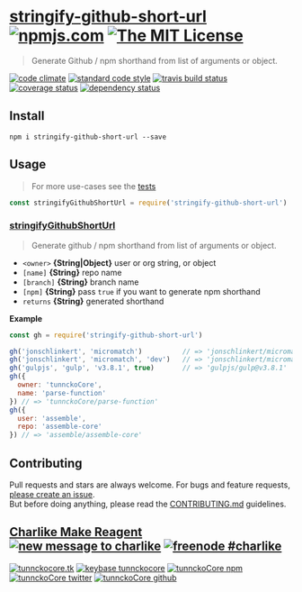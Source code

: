# [stringify-github-short-url][author-www-url] [![npmjs.com][npmjs-img]][npmjs-url] [![The MIT License][license-img]][license-url] 

> Generate Github / npm shorthand from list of arguments or object.

[![code climate][codeclimate-img]][codeclimate-url] [![standard code style][standard-img]][standard-url] [![travis build status][travis-img]][travis-url] [![coverage status][coveralls-img]][coveralls-url] [![dependency status][david-img]][david-url]


## Install
```
npm i stringify-github-short-url --save
```


## Usage
> For more use-cases see the [tests](./test.js)

```js
const stringifyGithubShortUrl = require('stringify-github-short-url')
```

### [stringifyGithubShortUrl](./index.js#L40)
> Generate github / npm shorthand from list of arguments or object.

- `<owner>` **{String|Object}** user or org string, or object    
- `[name]` **{String}** repo name    
- `[branch]` **{String}** branch name    
- `[npm]` **{String}** pass `true` if you want to generate npm shorthand    
- `returns` **{String}** generated shorthand

**Example**

```js
const gh = require('stringify-github-short-url')

gh('jonschlinkert', 'micromatch')          // => 'jonschlinkert/micromatch'
gh('jonschlinkert', 'micromatch', 'dev')   // => 'jonschlinkert/micromatch#dev'
gh('gulpjs', 'gulp', 'v3.8.1', true)       // => 'gulpjs/gulp@v3.8.1'
gh({
  owner: 'tunnckoCore',
  name: 'parse-function'
}) // => 'tunnckoCore/parse-function'
gh({
  user: 'assemble',
  repo: 'assemble-core'
}) // => 'assemble/assemble-core'
```

## Contributing
Pull requests and stars are always welcome. For bugs and feature requests, [please create an issue](https://github.com/tunnckoCore/stringify-github-short-url/issues/new).  
But before doing anything, please read the [CONTRIBUTING.md](./CONTRIBUTING.md) guidelines.


## [Charlike Make Reagent](http://j.mp/1stW47C) [![new message to charlike][new-message-img]][new-message-url] [![freenode #charlike][freenode-img]][freenode-url]

[![tunnckocore.tk][author-www-img]][author-www-url] [![keybase tunnckocore][keybase-img]][keybase-url] [![tunnckoCore npm][author-npm-img]][author-npm-url] [![tunnckoCore twitter][author-twitter-img]][author-twitter-url] [![tunnckoCore github][author-github-img]][author-github-url]


[npmjs-url]: https://www.npmjs.com/package/stringify-github-short-url
[npmjs-img]: https://img.shields.io/npm/v/stringify-github-short-url.svg?label=stringify-github-short-url

[license-url]: https://github.com/tunnckoCore/stringify-github-short-url/blob/master/LICENSE
[license-img]: https://img.shields.io/badge/license-MIT-blue.svg


[codeclimate-url]: https://codeclimate.com/github/tunnckoCore/stringify-github-short-url
[codeclimate-img]: https://img.shields.io/codeclimate/github/tunnckoCore/stringify-github-short-url.svg

[travis-url]: https://travis-ci.org/tunnckoCore/stringify-github-short-url
[travis-img]: https://img.shields.io/travis/tunnckoCore/stringify-github-short-url.svg

[coveralls-url]: https://coveralls.io/r/tunnckoCore/stringify-github-short-url
[coveralls-img]: https://img.shields.io/coveralls/tunnckoCore/stringify-github-short-url.svg

[david-url]: https://david-dm.org/tunnckoCore/stringify-github-short-url
[david-img]: https://img.shields.io/david/tunnckoCore/stringify-github-short-url.svg

[standard-url]: https://github.com/feross/standard
[standard-img]: https://img.shields.io/badge/code%20style-standard-brightgreen.svg


[author-www-url]: http://www.tunnckocore.tk
[author-www-img]: https://img.shields.io/badge/www-tunnckocore.tk-fe7d37.svg

[keybase-url]: https://keybase.io/tunnckocore
[keybase-img]: https://img.shields.io/badge/keybase-tunnckocore-8a7967.svg

[author-npm-url]: https://www.npmjs.com/~tunnckocore
[author-npm-img]: https://img.shields.io/badge/npm-~tunnckocore-cb3837.svg

[author-twitter-url]: https://twitter.com/tunnckoCore
[author-twitter-img]: https://img.shields.io/badge/twitter-@tunnckoCore-55acee.svg

[author-github-url]: https://github.com/tunnckoCore
[author-github-img]: https://img.shields.io/badge/github-@tunnckoCore-4183c4.svg

[freenode-url]: http://webchat.freenode.net/?channels=charlike
[freenode-img]: https://img.shields.io/badge/freenode-%23charlike-5654a4.svg

[new-message-url]: https://github.com/tunnckoCore/ama
[new-message-img]: https://img.shields.io/badge/ask%20me-anything-green.svg
